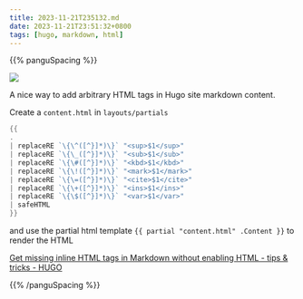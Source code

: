 ```yaml
---
title: 2023-11-21T235132.md
date: 2023-11-21T23:51:32+0800
tags: [hugo, markdown, html]
---
```

{{% panguSpacing %}}



<div class="note-link-img-wrapper"><img src="/images/2023-11-21T235132.png"></img></div>


A nice way to add arbitrary HTML tags in Hugo site markdown content. 

Create a `content.html` in `layouts/partials`
```go
{{
.
| replaceRE `\{\^([^}]*)\}` "<sup>$1</sup>"
| replaceRE `\{\_([^}]*)\}` "<sub>$1</sub>"
| replaceRE `\{\#([^}]*)\}` "<kbd>$1</kbd>"
| replaceRE `\{\!([^}]*)\}` "<mark>$1</mark>"
| replaceRE `\{\=([^}]*)\}` "<cite>$1</cite>"
| replaceRE `\{\+([^}]*)\}` "<ins>$1</ins>"
| replaceRE `\{\$([^}]*)\}` "<var>$1</var>"
| safeHTML 
}}
``` 

and use the partial html template `{{ partial "content.html" .Content }}` to render the HTML

[Get missing inline HTML tags in Markdown without enabling HTML - tips & tricks - HUGO](https://discourse.gohugo.io/t/get-missing-inline-html-tags-in-markdown-without-enabling-html/40234)

{{% /panguSpacing %}}
